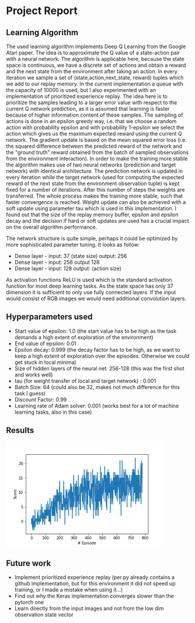 # Project Report
## Learning Algorithm
The used learning algorithm implements Deep Q Learning from the Google Atari paper. The idea is to approximate the Q value of a state-action pair with a neural network.
The algorithm is applicable here, because the state space is continuous, we have a discrete set of actions and obtain a reward and the next state from the environment after taking an action.
In every iteration we sample a set of (state,action,next_state, reward) tuples which we add to our
replay memory. In the current implementation a queue with the capacity of 10000 is used, but I also experimented with an implementation of prioritized experience replay. The idea
here is to prioritize the samples leading to a larger error value with respect to the current Q network prediction, as it is assumed that learning is faster because of higher information
content of these samples.
The sampling of actions is done in an epsilon greedy way, i.e. that we choose a random action with probability epsilon and with probability 1-epsilon we select the action which gives
us the maximum expected reward using the current Q network.
The gradient update is based on the mean squared error loss (i.e. the squared difference between the predicted reward of the network and the "ground truth" reward obtained from the batch of sampled observations from the environment interaction).
In order to make the training more stable the algorithm makes use of two neural networks (prediction and target network) with identical architecture. The prediction network is updated in every iteration while the target network (used for computing the expected reward
of the next state from the environment observation tuple) is kept fixed for a number of iterations. After this number of steps the weights are transferred. The whole process makes the training more stable, such that
faster convergence is reached. Weight update can also be achieved with a soft update using parameter tau which is used in this implementation.
I found out that the size of the replay memory buffer, epsilon and epsilon decay and the decision if hard or soft updates are used has a crucial impact on the overall algorithm performance.

The network structure is quite simple, perhaps it could be optimized by more sophisticated parameter tuning. It looks as follow:

* Dense layer - input: 37 (state size) output: 256
* Dense layer - input: 256 output 128
* Dense layer - input: 128 output: (action size)

As activation functions ReLU is used which is the standard activation function for most deep learning tasks. As the state space has only 37 dimension it is sufficient to only use
fully connected layers. If the input would consist of RGB images we would need additional convolution layers.

## Hyperparameters used
* Start value of epsilon: 1.0 (the start value has to be high as the task demands a high extent of exploration of the environment)
* End value of epsilon:  0.01
* Epsilon decay: 0.999 (the decay factor has to be high, as we want to keep a high extent of exploration over the episodes. Otherwise we could get stuck in local minima)
* Size of hidden layers of the neural net: 256-128 (this was the first shot and works well)
* tau (for weight transfer of local and target network) : 0.001
* Batch Size: 64 (could also be 32, makes not much difference for this task I guess)
* Discount Factor: 0.99
* Learning rate of Adam solver: 0.001 (works best for a lot of machine learning tasks, also in this case)

## Results
 ![]( plots/scoresPerEpisode.png)

## Future work
* Implement prioritized experience replay (per.py already contains a github implementation, but for this environment it did not speed up training, or I made a mistake when using it...)
* Find out why the Keras implementation converges slower than the pytorch one
* Learn directly from the input images and not from the low dim observation state vector
